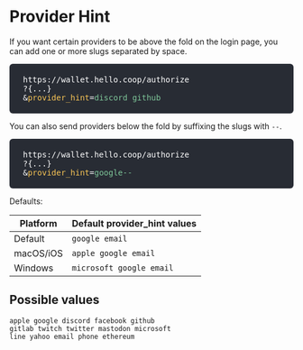 # Provider Hint

If you want certain providers to be above the fold on the login page, you can add one or more slugs separated by space. 

<p style="background: #282c34; color: white; word-break: break-all; border-radius: 6px; padding:  1.25rem 1.5rem; font-weight: 500; font-family: Consolas, Monaco, 'Andale Mono', 'Ubuntu Mono', monospace;">
  https://wallet.hello.coop/authorize<br>
  ?{...}<br>
  &<span style="color: #f8c555;">provider_hint</span>=<span style="color: #7ec699;">discord github</span>
</p>

You can also send providers below the fold by suffixing the slugs with `--`.

<p style="background: #282c34; color: white; word-break: break-all; border-radius: 6px; padding:  1.25rem 1.5rem; font-weight: 500; font-family: Consolas, Monaco, 'Andale Mono', 'Ubuntu Mono', monospace;">
  https://wallet.hello.coop/authorize<br>
  ?{...}<br>
  &<span style="color: #f8c555;">provider_hint</span>=<span style="color: #7ec699;">google--</span>
</p>

Defaults:

| Platform      | Default provider_hint values |
| ----------- | ----------- |
| Default      | `google email`       |
| macOS/iOS   | `apple google email`        |
| Windows   | `microsoft google email`        |

## Possible values

`apple google discord facebook github`<br/>
`gitlab twitch twitter mastodon microsoft`<br/>
`line yahoo email phone ethereum`